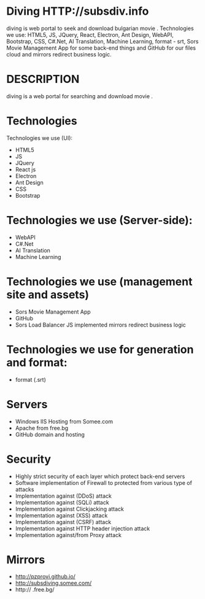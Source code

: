 #   Diving HTTP://subsdiv.info
  diving is web portal to seek and download bulgarian movie  . Technologies we use: HTML5, JS, JQuery, React, Electron, Ant Design, WebAPI, Bootstrap, CSS, C#.Net, AI Translation, Machine Learning,   format - srt, Sors Movie Management App for some back-end things and GitHub for our files cloud and mirrors redirect business logic.

# DESCRIPTION
  diving is a web portal for searching and download movie  .

# Technologies
Technologies we use (UI): 
 - HTML5
 - JS
 - JQuery
 - React js
 - Electron
 - Ant Design
 - CSS
 - Bootstrap
      
 # Technologies we use (Server-side): 
 - WebAPI
 - C#.Net
 - AI Translation
 - Machine Learning
  
 # Technologies we use (management site and assets) 
 - Sors Movie Management App 
 - GitHub 
 - Sors Load Balancer JS implemented mirrors redirect business logic
   
 # Technologies we use for   generation and format:
 -   format (.srt)
  
 # Servers
 - Windows IIS Hosting from Somee.com
 - Apache from free.bg
 - GitHub domain and hosting
 
 # Security
 - Highly strict security of each layer which protect back-end servers
 - Software implementation of Firewall to protected from various type of attacks
 - Implementation against (DDoS) attack
 - Implementation against (SQLi) attack
 - Implementation against Clickjacking attack
 - Implementation against (XSS) attack
 - Implementation against (CSRF) attack
 - Implementation against HTTP header injection attack
 - Implementation against/from Proxy attack
 
 # Mirrors
  - http://pzprovi.github.io/
  - http://subsdiving.somee.com/
  - http:// .free.bg/
  

